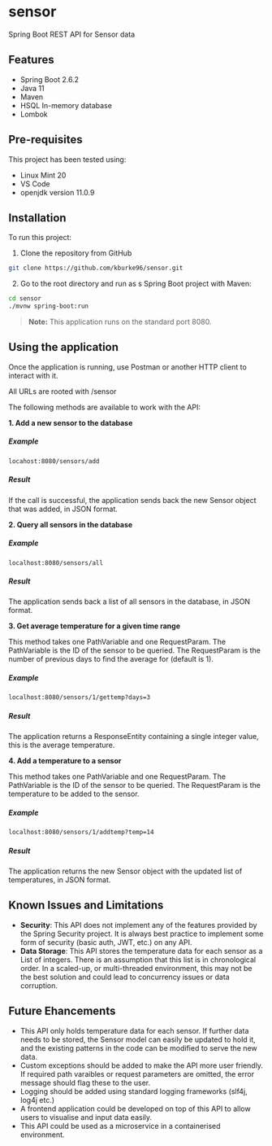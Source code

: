 # sensor
Spring Boot REST API for Sensor data

## Features 
* Spring Boot 2.6.2
* Java 11
* Maven 
* HSQL In-memory database
* Lombok

## Pre-requisites
This project has been tested using:
* Linux Mint 20
* VS Code
* openjdk version 11.0.9

## Installation

To run this project:
1. Clone the repository from GitHub
```bash
git clone https://github.com/kburke96/sensor.git
```

2. Go to the root directory and run as s Spring Boot project with Maven:
```bash
cd sensor
./mvnw spring-boot:run
```

> **Note:** This application runs on the standard port 8080.



## Using the application

Once the application is running, use Postman or another HTTP client to interact with it.

All URLs are rooted with /sensor

The following methods are available to work with the API:

**1. Add a new sensor to the database**
##### Example
```bash
locahost:8080/sensors/add
````

##### Result
If the call is successful, the application sends back the new Sensor object that was added, in JSON format.

**2. Query all sensors in the database**
##### Example
```bash
localhost:8080/sensors/all
```
##### Result
The application sends back a list of all sensors in the database, in JSON format.

**3. Get average temperature for a given time range**

This method takes one PathVariable and one RequestParam.
The PathVariable is the ID of the sensor to be queried.
The RequestParam is the number of previous days to find the average for (default is 1).
##### Example
```bash
localhost:8080/sensors/1/gettemp?days=3
```
##### Result
The application returns a ResponseEntity containing a single integer value, this is the average temperature.

**4. Add a temperature to a sensor**

This method takes one PathVariable and one RequestParam.
The PathVariable is the ID of the sensor to be queried.
The RequestParam is the temperature to be added to the sensor.
##### Example
```bash
localhost:8080/sensors/1/addtemp?temp=14
```

##### Result
The application returns the new Sensor object with the updated list of temperatures, in JSON format.

## Known Issues and Limitations
* **Security**: This API does not implement any of the features provided by the Spring Security project. It is always best practice to implement some form of security (basic auth, JWT, etc.) on any API.
* **Data Storage**: This API stores the temperature data for each sensor as a List of integers. There is an assumption that this list is in chronological order. In a scaled-up, or multi-threaded environment, this may not be the best solution and could lead to concurrency issues or data corruption. 

## Future Ehancements
* This API only holds temperature data for each sensor. If further data needs to be stored, the Sensor model can easily be updated to hold it, and the existing patterns in the code can be modified to serve the new data.
* Custom exceptions should be added to make the API more user friendly. If required path varaibles or request parameters are omitted, the error message should flag these to the user.
* Logging should be added using standard logging frameworks (slf4j, log4j etc.)
* A frontend application could be developed on top of this API to allow users to visualise and input data easily.
* This API could be used as a microservice in a containerised environment. 
